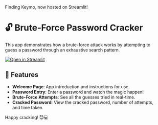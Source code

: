 Finding Keymo, now hosted on Streamlit!

# 🔓  Brute-Force Password Cracker

 This app demonstrates how a brute-force attack works by attempting to guess a password through an exhaustive search pattern.

 [![Open in Streamlit](https://static.streamlit.io/badges/streamlit_badge_black_white.svg)]([https://keymoapppy-a3pauduhxep3gcljqludgb.streamlit.app/])

## 🚀 Features
- **Welcome Page**: App introduction and instructions for use.
- **Password Entry**: Enter a password and watch the magic happen!
- **Brute-Force Attempts**: See all the guesses tried in real-time.
- **Cracked Password**: View the cracked password, number of attempts, and time taken.

Happy cracking! 😈💻

